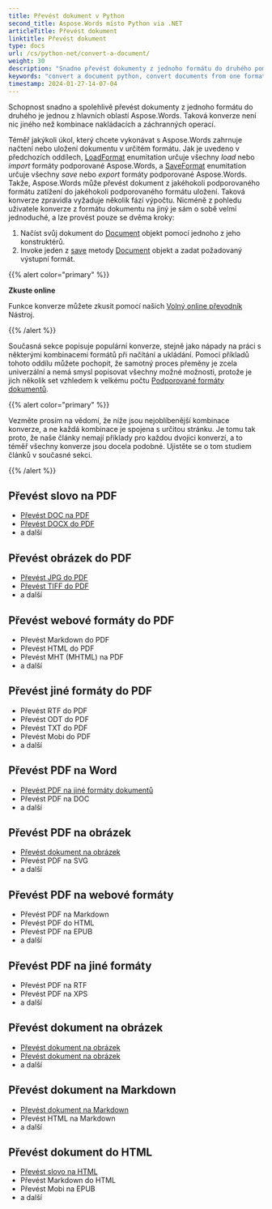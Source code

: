 ```yaml
---
title: Převést dokument v Python
second_title: Aspose.Words místo Python via .NET
articleTitle: Převést dokument
linktitle: Převést dokument
type: docs
url: /cs/python-net/convert-a-document/
weight: 30
description: "Snadno převést dokumenty z jednoho formátu do druhého pomocí Python. Můžete pracovat se všemi nejpopulárnějšími formáty jako Microsoft Word formáty jako DOCX nebo DOC, OpenDocument formáty jako ODT nebo OTT, webové formáty jako HTML nebo XHTML, textové formáty jako MarkDown nebo TXT a další."
keywords: "convert a document python, convert documents from one format to another python, convert to markdown python, convert pdf to docx python, convert docx to pdf python, convert doc to pdf python, convert a document Aspose for Python"
timestamp: 2024-01-27-14-07-04
---
```


Schopnost snadno a spolehlivě převést dokumenty z jednoho formátu do druhého je jednou z hlavních oblastí Aspose.Words. Taková konverze není nic jiného než kombinace nakládacích a záchranných operací.

Téměř jakýkoli úkol, který chcete vykonávat s Aspose.Words zahrnuje načtení nebo uložení dokumentu v určitém formátu. Jak je uvedeno v předchozích oddílech, [LoadFormat](https://reference.aspose.com/words/python-net/aspose.words/loadformat/) enumitation určuje všechny *load* nebo *import* formáty podporované Aspose.Words, a [SaveFormat](https://reference.aspose.com/words/python-net/aspose.words/saveformat/) enumitation určuje všechny *save* nebo *export* formáty podporované Aspose.Words. Takže, Aspose.Words může převést dokument z jakéhokoli podporovaného formátu zatížení do jakéhokoli podporovaného formátu uložení. Taková konverze zpravidla vyžaduje několik fází výpočtu. Nicméně z pohledu uživatele konverze z formátu dokumentu na jiný je sám o sobě velmi jednoduché, a lze provést pouze se dvěma kroky:

1. Načíst svůj dokument do [Document](https://reference.aspose.com/words/python-net/aspose.words/document/) objekt pomocí jednoho z jeho konstruktérů.
1. Invoke jeden z [save](https://reference.aspose.com/words/python-net/aspose.words/document/save/) metody [Document](https://reference.aspose.com/words/python-net/aspose.words/document/) objekt a zadat požadovaný výstupní formát.

{{% alert color="primary" %}}

**Zkuste online**

Funkce konverze můžete zkusit pomocí našich [Volný online převodník](https://products.aspose.app/words/conversion) Nástroj.

{{% /alert %}}

Současná sekce popisuje populární konverze, stejně jako nápady na práci s některými kombinacemi formátů při načítání a ukládání. Pomocí příkladů tohoto oddílu můžete pochopit, že samotný proces přeměny je zcela univerzální a nemá smysl popisovat všechny možné možnosti, protože je jich několik set vzhledem k velkému počtu [Podporované formáty dokumentů](/words/cs/python-net/supported-document-formats/).

{{% alert color="primary" %}}

Vezměte prosím na vědomí, že níže jsou nejoblíbenější kombinace konverze, a ne každá kombinace je spojena s určitou stránku. Je tomu tak proto, že naše články nemají příklady pro každou dvojici konverzí, a to téměř všechny konverze jsou docela podobné. Ujistěte se o tom studiem článků v současné sekci.

{{% /alert %}}

<div class="row">
	<div class="col-md-4">
		<h2>Převést slovo na PDF</h2>
			<ul>
				<li><a href="/words/python-net/convert-a-document-to-pdf/#converting-doc-or-docx-to-pdf">Převést DOC na PDF</a></li>
				<li><a href="/words/python-net/convert-a-document-to-pdf/#converting-doc-or-docx-to-pdf">Převést DOCX do PDF</a></li>
				<li>a další</li>
			</ul>
		<h2>Převést obrázek do PDF</h2>
			<ul>
				<li><a href="/words/python-net/convert-a-document-to-pdf/#convert-an-image-to-pdf">Převést JPG do PDF</a></li>
				<li><a href="/words/python-net/convert-a-document-to-pdf/#convert-an-image-to-pdf">Převést TIFF do PDF</a></li>
				<li>a další</li>
			</ul>
		<h2>Převést webové formáty do PDF</h2>
			<ul>
				<li>Převést Markdown do PDF</li>
				<li>Převést HTML do PDF</li>
				<li>Převést MHT (MHTML) na PDF</li>
				<li>a další</li>
			</ul>
		<h2>Převést jiné formáty do PDF</h2>
			<ul>
				<li>Převést RTF do PDF</li>
				<li>Převést ODT do PDF</li>
				<li>Převést TXT do PDF</li>
				<li>Převést Mobi do PDF</li>
				<li>a další</li>
			</ul>
	</div>
	<div class="col-md-4">
		<h2>Převést PDF na Word</h2>
			<ul>
				<li><a href="/words/cs/python-net/convert-pdf-to-other-document-formats/">Převést PDF na jiné formáty dokumentů</a></li>
        <li>Převést PDF na DOC</li>
				<li>a další</li>
			</ul>
		<h2>Převést PDF na obrázek</h2>
			<ul>
				<li><a href="/words/cs/python-net/convert-a-document-to-an-image/">Převést dokument na obrázek</a></li>
        <li>Převést PDF na SVG</li>
				<li>a další</li>
			</ul>
		<h2>Převést PDF na webové formáty</h2>
			<ul>
        <li>Převést PDF na Markdown</li>
				<li>Převést PDF do HTML</li>
				<li>Převést PDF na EPUB</li>
				<li>a další</li>
			</ul>
		<h2>Převést PDF na jiné formáty</h2>
			<ul>
				<li>Převést PDF na RTF</li>
				<li>Převést PDF na XPS</li>
				<li>a další</li>
			</ul>
	</div>
	<div class="col-md-4">
		<h2>Převést dokument na obrázek</h2>
			<ul>
				<li><a href="/words/cs/python-net/convert-a-document-to-an-image/">Převést dokument na obrázek</a></li>
				<li><a href="/words/cs/python-net/convert-a-document-to-an-image/">Převést dokument na obrázek</a></li>
				<li>a další</li>
			</ul>
		<h2>Převést dokument na Markdown</h2>
			<ul>
				<li><a href="/words/cs/python-net/convert-a-document-to-markdown/">Převést dokument na Markdown</a></li>
				<li>Převést HTML na Markdown</li>
				<li>a další</li>
			</ul>
		<h2>Převést dokument do HTML</h2>
			<ul>
				<li><a href="/words/python-net/convert-a-document-to-html-mhtml-or-epub/#convert-a-document">Převést slovo na HTML</a></li>
				<li>Převést Markdown do HTML</li>
				<li>Převést Mobi na EPUB</li>
				<li>a další</li>
			</ul>
	</div>
</div>
